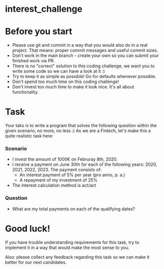 # interest_challenge

# Before you start

- Please use git and commit in a way that you would also do in a real project. That means: proper commit messages and useful commit sizes.
- Don't work in the main branch - create your own so you can submit your finished work via PR.
- There is no "correct" solution to this coding challenge, we want you to write some code so we can have a look at it :)
- Try to keep it as simple as possible! Go for defaults whenever possible.
- Don't spend too much time on this coding challenge!
- Don't invest too much time to make it look nice. It's all about functionality.

# Task
Your taks is to write a program that solves the following question within the given scenario, no more, no less :)
As we are a Fintech, let's make this a quite realistic task here:

### Scenario
- I invest the amount of 1000€ on Februray 8th, 2020.
- I receive a payment on June 30th for each of the following years: 2020, 2021, 2022, 2023. The payment consists of:
  - An interest payment of 5% per year (pro anno, p. a.)
  - A repayment of my investment of 25%
- The interest calculation method is act/act

### Question
- What are my total payments on each of the qualifying dates?

# Good luck!

If you have trouble understanding requirements for this task, try to implement it in a way that would make the most sense to you.

Also: please collect any feedback regarding this task so we can make it better for our next candidates.
